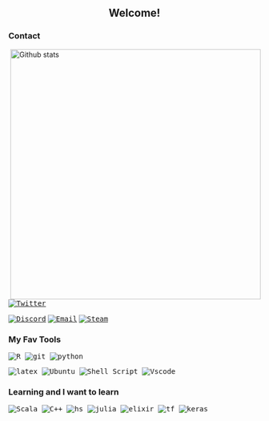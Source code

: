  <h2 align="center"> Welcome! </h2>   


### Contact

<img src="https://github-readme-stats-eight-theta.vercel.app/api?username=AlissonRP&show_icons=true&theme=tokyonight&include_all_commits=true&count_private=true&hide_border=true" align="right"
     alt="Github stats" width="500">

[<kbd>![Twitter](https://img.shields.io/badge/Twitter-1DA1F2?style=for-the-badge&logo=twitter&logoColor=white)](https://twitter.com/fuzzys3t)
 
[<kbd>![Discord](https://img.shields.io/badge/Discord-7289DA?style=for-the-badge&logo=discord&logoColor=white)</kbd>](https://discord.com/users/800151407445540904)
[<kbd>![Email](https://img.shields.io/badge/Email-D14836?style=for-the-badge&logo=gmail&logoColor=white)](mailto:alirpereira887@gmail.com)
[<kbd>![Steam](https://img.shields.io/badge/steam-%23000000.svg?style=for-the-badge&logo=steam&logoColor=white)](https://steamcommunity.com/profiles/76561199092304178)

### My Fav Tools
<kbd>![R](https://img.shields.io/badge/R-276DC3?style=for-the-badge&logo=r&logoColor=white) </kbd>
<kbd>![git](https://img.shields.io/badge/git-%23F05033.svg?style=for-the-badge&logo=git&logoColor=white) </kbd>
<kbd>![python](https://img.shields.io/badge/Python-14354C?style=for-the-badge&logo=python&logoColor=white) </kbd>
 
<kbd>![latex](https://img.shields.io/badge/latex-%23008080.svg?style=for-the-badge&logo=latex&logoColor=white) </kbd>
<kbd>![Ubuntu](https://img.shields.io/badge/Ubuntu-E95420?style=for-the-badge&logo=ubuntu&logoColor=white) </kbd>
<kbd>![Shell Script](https://img.shields.io/badge/shell_script-%23121011.svg?style=for-the-badge&logo=gnu-bash&logoColor=white) </kbd>
<kbd> ![Vscode](https://img.shields.io/badge/VSCode-0078D4?style=for-the-badge&logo=visual%20studio%20code&logoColor=white) </kbd>


### Learning and I want to learn

<kbd> ![Scala](https://img.shields.io/badge/scala-%23DC322F.svg?style=for-the-badge&logo=scala&logoColor=white) </kbd>
<kbd> ![C++](https://img.shields.io/badge/c++-%2300599C.svg?style=for-the-badge&logo=c%2B%2B&logoColor=white) </kbd>
<kbd> ![hs](https://img.shields.io/badge/Haskell-5D4F85?style=for-the-badge&logo=haskell&logoColor=white) </kbd>
<kbd> ![julia](https://img.shields.io/badge/Julia-9558B2?style=for-the-badge&logo=julia&logoColor=white) </kbd>
<kbd> ![elixir](https://img.shields.io/badge/Elixir-4B275F?style=for-the-badge&logo=elixir&logoColor=white) </kbd>
<kbd> ![tf](https://img.shields.io/badge/TensorFlow-%23FF6F00.svg?style=for-the-badge&logo=TensorFlow&logoColor=white) </kbd>
<kbd> ![keras](https://img.shields.io/badge/Keras-%23D00000.svg?style=for-the-badge&logo=Keras&logoColor=white) </kbd>


